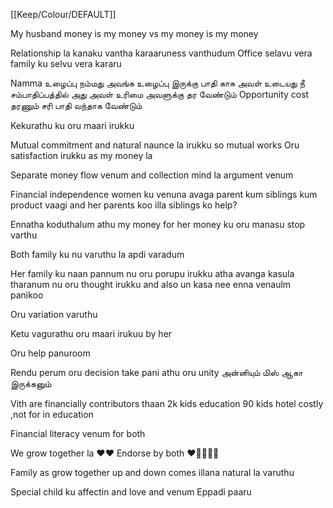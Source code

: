 [[Keep/Colour/DEFAULT]] 


My husband money is my money vs my money is my money

Relationship la kanaku vantha karaaruness vanthudum 
Office selavu vera family ku selvu vera kararu 

Namma உழைப்பு நம்மது அவங்க உழைப்பு இருக்கு 
பாதி காசு அவள் உடையது நீ சம்பாதிப்பத்தில் அது அவள் உரிமை அவளுக்கு தர வேண்டும் 
Opportunity cost  தரணும் சரி பாதி வந்தாக வேண்டும்

Kekurathu ku oru maari irukku

Mutual commitment  and natural naunce la irukku so mutual works 
Oru satisfaction irukku as my money la 

Separate money flow venum and collection mind la argument venum

Financial independence women ku venuna avaga parent kum siblings kum product vaagi and her parents koo illa siblings ko help?

Ennatha koduthalum athu my money for her money ku oru manasu stop varthu






Both family ku nu varuthu la apdi varadum

Her family ku naan pannum nu oru porupu irukku atha avanga kasula tharanum nu oru thought irukku and also un kasa nee enna venaulm panikoo 

Oru variation varuthu




Ketu vagurathu oru maari irukuu by her



Oru help panuroom

Rendu perum oru decision take pani athu oru unity
அன்னியும் மிஸ் ஆகா இருக்கனும் 


Vith are financially contributors thaan 
2k kids education
90 kids hotel costly ,not for in education 

Financial literacy venum for both


We grow together la ❤️❤️
Endorse by both ❤️🧡💚🤍🖤


Family as grow together up and down comes illana natural la varuthu


Special child ku affectin and love and venum
Eppadi paaru  




